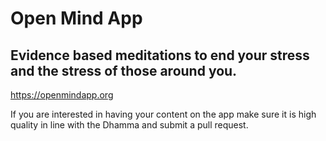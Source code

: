 # Open Mind App
## Evidence based meditations to end your stress and the stress of those around you.
https://openmindapp.org
  
  If you are interested in having your content on the app make sure it is high quality in line with the Dhamma and submit a pull request.  
